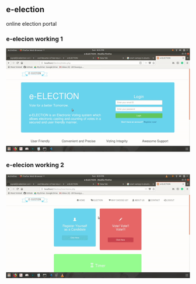 ## e-election
online election portal
### e-elecion working 1
![Working on localhost](election-1.gif)

### e-elecion working 2
![Working on localhost](election-2.gif)
